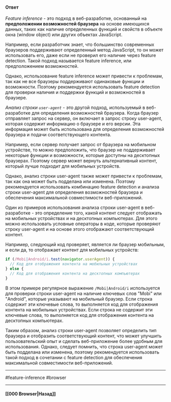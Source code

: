 #### Ответ

*Feature inference* - это подход в веб-разработке, основанный на **предположении возможностей браузера** на основе имеющихся данных, таких как наличие определенных функций и свойств в объекте окна (window object) или других объектах JavaScript.

Например, если разработчик знает, что большинство современных браузеров поддерживают определенный метод JavaScript, то он может использовать его, даже если не проверил его наличие через feature detection. Такой подход называется feature inference, или предположением возможностей.

Однако, использование feature inference может привести к проблемам, так как не все браузеры поддерживают одинаковые функции и возможности. Поэтому рекомендуется использовать feature detection для проверки наличия и поддержки функций и возможностей в браузере.

*Анализ строки `user-agent`* - это другой подход, используемый в веб-разработке для определения возможностей браузера. Когда браузер отправляет запрос на сервер, он включает в запрос строку user-agent, которая содержит информацию о браузере и его версии. Эта информация может быть использована для определения возможностей браузера и подачи соответствующего контента.

Например, если сервер получает запрос от браузера на мобильном устройстве, то можно предположить, что браузер не поддерживает некоторые функции и возможности, которые доступны на десктопных браузерах. Поэтому сервер может вернуть альтернативный контент, который лучше подходит для мобильных устройств.

Однако, анализ строки user-agent также может привести к проблемам, так как она может быть подделана или изменена. Поэтому рекомендуется использовать комбинацию feature detection и анализа строки user-agent для определения возможностей браузера и обеспечения максимальной совместимости веб-приложений.

Один из примеров использования анализа строки user-agent в веб-разработке - это определение того, какой контент следует отображать на мобильных устройствах и на десктопных компьютерах. Для этого можно использовать условные операторы в коде, которые проверяют строку user-agent и на основе этого отображают соответствующий контент.

Например, следующий код проверяет, является ли браузер мобильным, и если да, то отображает контент для мобильных устройств:

```js
if (/Mobi|Android/i.test(navigator.userAgent)) {
  // Код для отображения контента на мобильных устройствах
} else {
  // Код для отображения контента на десктопных компьютерах
}
```

В этом примере регулярное выражение `/Mobi|Android/i` используется для проверки строки user-agent на наличие ключевых слов "Mobi" или "Android", которые указывают на мобильный браузер. Если строка содержит эти ключевые слова, то выполняется код для отображения контента на мобильных устройствах. Если строка не содержит эти ключевые слова, то выполняется код для отображения контента на десктопных компьютерах.

Таким образом, анализ строки user-agent позволяет определить тип браузера и отобразить соответствующий контент, что может улучшить пользовательский опыт и сделать веб-приложение более удобным для использования. Однако, следует помнить, что строка user-agent может быть подделана или изменена, поэтому рекомендуется использовать такой подход в сочетании с feature detection для обеспечения максимальной совместимости веб-приложений.

___
#feature-inference #browser

___

#### [[000 Browser|Назад]]